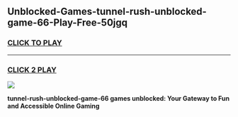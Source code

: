 
## Unblocked-Games-tunnel-rush-unblocked-game-66-Play-Free-50jgq
<h3>
<a href="https://premium76.site?title=tunnel-rush-unblocked-game-66&ref=22A">CLICK TO PLAY</a></h3>
<hr>

<h3>
<a href="https://premium76.site?title=tunnel-rush-unblocked-game-66&ref=22A">CLICK 2 PLAY</a>
  
</h3>

<a href="https://premium76.site?title=tunnel-rush-unblocked-game-66&ref=22A"><img src="https://clearcache.store/games.png"></a>


**tunnel-rush-unblocked-game-66 games unblocked: Your Gateway to Fun and Accessible Online Gaming**
